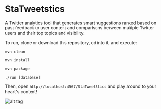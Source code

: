# StaTweetstics
A Twitter analytics tool that generates smart suggestions ranked based on past feedback to user content and comparisons between multiple Twitter users and their top topics and visibility.

To run, clone or download this repository, cd into it, and execute:
```
mvn clean
```

```
mvn install
```

```
mvn package
```

```
./run [database]
```
Then, open ```http://localhost:4567/StaTweetStics``` and play around to your heart's content!

![alt tag](http://solkim.com/img/statweetstics.png)
